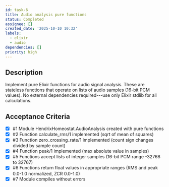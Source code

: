 ```yaml
---
id: task-6
title: Audio analysis pure functions
status: Completed
assignee: []
created_date: '2025-10-10 10:32'
labels:
  - elixir
  - audio
dependencies: []
priority: high
---
```


## Description

<!-- SECTION:DESCRIPTION:BEGIN -->
Implement pure Elixir functions for audio signal analysis. These are stateless functions that operate on lists of audio samples (16-bit PCM values). No external dependencies required---use only Elixir stdlib for all calculations.
<!-- SECTION:DESCRIPTION:END -->

## Acceptance Criteria
<!-- AC:BEGIN -->
- [x] #1 Module HendrixHomeostat.AudioAnalysis created with pure functions
- [x] #2 Function calculate_rms/1 implemented (sqrt of mean of squares)
- [x] #3 Function zero_crossing_rate/1 implemented (count sign changes divided by sample count)
- [x] #4 Function peak/1 implemented (max absolute value in samples)
- [x] #5 Functions accept lists of integer samples (16-bit PCM range -32768 to 32767)
- [x] #6 Functions return float values in appropriate ranges (RMS and peak 0.0-1.0 normalized, ZCR 0.0-1.0)
- [x] #7 Module compiles without errors
<!-- AC:END -->
